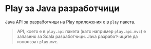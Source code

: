 <!--- Copyright (C) 2009-2013 Typesafe Inc. <http://www.typesafe.com> -->
# Play за Java разработчици

Java API за разработчици на Play приложения е в `play` пакета. 

> API, което е в `play.api` пакета (като например `play.api.mvc`) е запазено за Scala разработчици. Java разработчиците да използват `play.mvc`.
